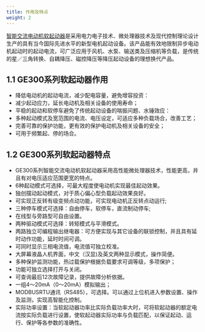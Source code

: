```yaml
---
title: 作用及特点
weight: 2
---
```


[智能交流电动机软起动器](/products/online-soft-starter/)是采用电力电子技术、微处理器技术及现代控制理论设计生产的具有当今国际先进水平的新型电机起动设备。该产品能有效地限制异步电动机起动时的起动电流，可广泛应用于风机、水泵、输送类及压缩机等负载，是传统的星／三角转换、自耦降压、磁控降压等降压起动设备的理想换代产品。
## 1.1 GE300系列软起动器作用
- 降低电动机的起动电流，减少配电容量，避免增容投资：   
- 减少起动应力，延长电动机及相关设备的使用寿命；   
- 平稳的起动和软停车避免了传统起动设备的喘振问题、水锤效应：   
- 多种起动模式及宽范围的电流、电压设定，可适应多种负载场合，改善工艺；   
- 完善可靠的保护功能，更有效的保护电动机及相关设备的安全；   
- 可用于频繁起、停的场合。
## 1.2 GE300系列软起动器特点
- GE300系列智能交流电动机软起动器采用高性能微处理器技术，性能更高，并且有对电压适应范围更宽的特点。   
- 6种起动模式可选择，可最大程度使电动机实现最佳起动效果。   
- 独创摆动起动模式，对于质心偏心型负载起动效果良好。   
- 可实现正反转有级变频点动功能，可实现电动机正反转点动运行;     
- 三种停车模式可选择：自由停车，软停车，直流制动停车;  
- 在线型与旁路型可自由设置。  
- 两种驱动模式可选择：转矩模式与平滑模式。  
- 两路独立可编程输出继电器：可方便实现与其它设备的联锁控制，并且具有延时动作功能，延时时间可调。     
- 可同时显示三相电流值，电流值可独立校准。   
- 大屏幕液晶人机界面，中文（汉显)及英文两种显示模式，操作简便。   
- 多种保护监测功能，热过载保护根据负载要求可调等级，多项保护；     
- 功能可独立选择打开与关闭。   
- 可查询最后12次故障记录，提供故障分析依据。   
- 一组4～20mA（0～20mA）模拟输出；   
- MODBUSRTU通讯（RS485），可选择。可以通过上位机进入参数设置、操作及监测，实现高智能化控制。   
- 实际功率设置：当软起动器功率比实际负载功率大时，可将软起动器的额定电流按实际负载进行设置，使软起动器实际功率与负载匹配，以保证起动、运行、保护等各参数的准确性。


